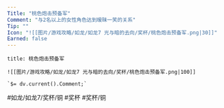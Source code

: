 ```yaml
---
Title: "桃色炮击预备军"
Comment: "与2名以上的女性角色达到暧昧一笑的关系"
Tip: ""
Icon: "![[图片/游戏攻略/如龙/如龙7 光与暗的去向/奖杯/桃色炮击预备军.png|30]]"
Earned: false
---
```

```ad-common-bronze-trophy
title: 桃色炮击预备军

![[图片/游戏攻略/如龙/如龙7 光与暗的去向/奖杯/桃色炮击预备军.png|100]]

`$= dv.current().Comment;`

```

#如龙/如龙7/奖杯/铜 #奖杯 #奖杯/铜
